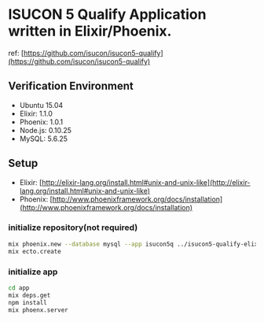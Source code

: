 # ISUCON 5 Qualify Application written in Elixir/Phoenix.

ref: [https://github.com/isucon/isucon5-qualify](https://github.com/isucon/isucon5-qualify)

## Verification Environment

* Ubuntu 15.04
* Elixir: 1.1.0
* Phoenix: 1.0.1
* Node.js: 0.10.25
* MySQL: 5.6.25

## Setup

* Elixir: [http://elixir-lang.org/install.html#unix-and-unix-like](http://elixir-lang.org/install.html#unix-and-unix-like)
* Phoenix: [http://www.phoenixframework.org/docs/installation](http://www.phoenixframework.org/docs/installation)

### initialize repository(not required)

```bash
mix phoenix.new --database mysql --app isucon5q ../isucon5-qualify-elixir
mix ecto.create
```

### initialize app

```bash
cd app
mix deps.get
npm install
mix phoenx.server
```
